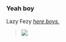 ### Yeah boy
Lazy Fezy [_here boys._]()
>![](https://komarev.com/ghpvc/?username=lazyfezy&color=green)
